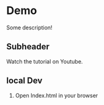 # Demo 

Some description!

## Subheader 
Watch the tutorial on Youtube. 

## local Dev
1. Open Index.html in your browser
 
